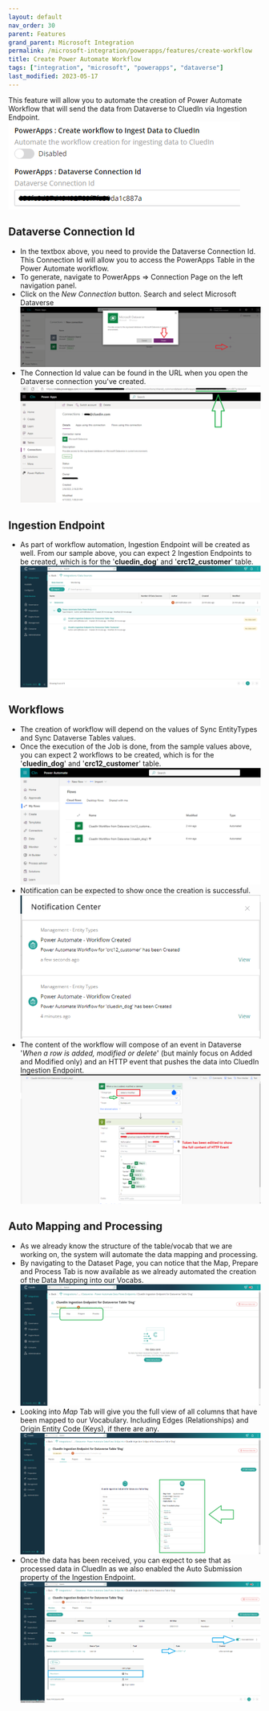 ```yaml
---
layout: default
nav_order: 30
parent: Features
grand_parent: Microsoft Integration
permalink: /microsoft-integration/powerapps/features/create-workflow
title: Create Power Automate Workflow
tags: ["integration", "microsoft", "powerapps", "dataverse"]
last_modified: 2023-05-17
---
```


This feature will allow you to automate the creation of Power Automate Workflow that will send the data from Dataverse to CluedIn via Ingestion Endpoint.
![Create Power Automate Workflow](../images/power-automate-workflow-setting.png)
## Dataverse Connection Id
- In the textbox above, you need to provide the Dataverse Connection Id. This Connection Id will allow you to access the PowerApps Table in the Power Automate workflow.
- To generate, navigate to PowerApps => Connection Page on the left navigation panel.
- Click on the _New Connection_ button. Search and select Microsoft Dataverse
![Create Dataverse Connection Id](../images/create-dataverse-connection-id.png)
- The Connection Id value can be found in the URL when you open the Dataverse connection you've created.
![Create Dataverse Connection Id](../images/create-dataverse-connection-id2.png)
## Ingestion Endpoint
- As part of workflow automation, Ingestion Endpoint will be created as well. From our sample above, you can expect 2 Ingestion Endpoints to be created, which is for the '**cluedin_dog**' and '**crc12_customer**' table.
![Power Automate Workflow Ingestion Endpoint](../images/power-automate-workflow-ingestion-endpoint.png)
## Workflows
- The creation of workflow will depend on the values of Sync EntityTypes and Sync Dataverse Tables values.
- Once the execution of the Job is done, from the sample values above, you can expect 2 workflows to be created, which is for the '**cluedin_dog**' and '**crc12_customer**' table.
![Power Automate Workflows](../images/power-automate-workflows.png)
- Notification can be expected to show once the creation is successful.
![Power Automate Workflow Notification](../images/power-automate-workflow-notification.png)
- The content of the workflow will compose of an event in Dataverse '_When a row is added, modified or delete_' (but mainly focus on Added and Modified only) and an HTTP event that pushes the data into CluedIn Ingestion Endpoint.
![Power Automate Workflow Content](../images/power-automate-workflow-content.png)
## Auto Mapping and Processing
- As we already know the structure of the table/vocab that we are working on, the system will automate the data mapping and processing.
- By navigating to the Dataset Page, you can notice that the Map, Prepare and Process Tab is now available as we already automated the creation of the Data Mapping into our Vocabs.
![Auto Mapping](../images/ingestion-endpoint-automapping-01.png)
- Looking into _Map_ Tab will give you the full view of all columns that have been mapped to our Vocabulary. Including Edges (Relationships) and Origin Entity Code (Keys), if there are any. 
![Auto Mapping](../images/ingestion-endpoint-automapping-02.png)
- Once the data has been received, you can expect to see that as processed data in CluedIn as we also enabled the Auto Submission property of the Ingestion Endpoint.
![Auto Processing](../images/ingestion-endpoint-auto-submission.png)